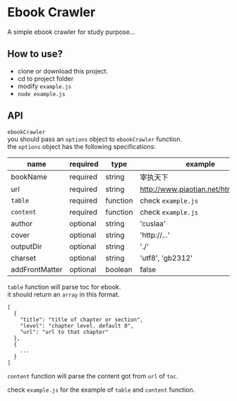 # Ebook Crawler  
A simple ebook crawler for study purpose...

## How to use?  
* clone or download this project.  
* cd to project folder  
* modify `example.js`  
* `node example.js`  

## API  
`ebookCrawler`  
you should pass an `options` object to `ebookCrawler` function.   
the `options` object has the following specifications:  

| name  | required | type | example |
|---|---|---|---|
| bookName | required | string | 宰执天下 |
| url | required | string | http://www.piaotian.net/html/0/738/ |
| `table` | required | function | check `example.js` |  
| `content` | required | function | check `example.js` |  
| author | optional | string | 'cuslaa' |  
| cover | optional | string | 'http://...' |
| outputDir | optional | string | './' |  
| charset | optional | string | 'utf8', 'gb2312'|
| addFrontMatter | optional | boolean | false |   

`table` function will parse toc for ebook.   
it should return an `array` in this format.   
```
[
  {
    "title": "title of chapter or section",
    "level": "chapter level. default 0",
    "url": "url to that chapter"
  },
  {
    ...
  }
]
```

`content` function will parse the content got from `url` of `toc`.     

check `example.js` for the example of `table` and `content` function.  